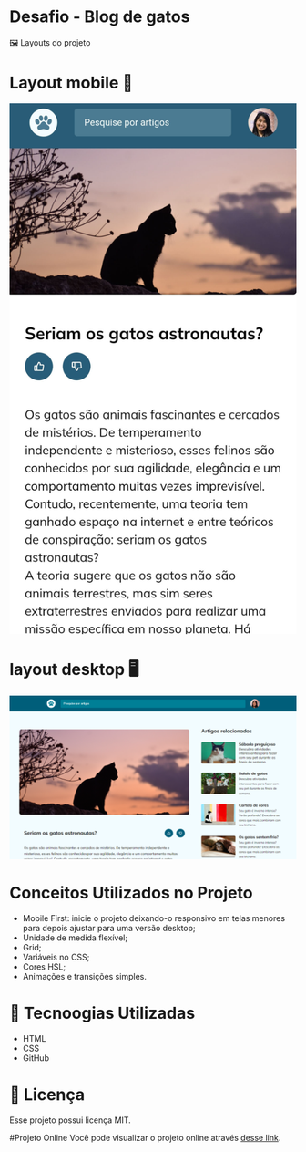 # Desafio - Blog de gatos

🖼️ Layouts do projeto 

# Layout mobile 📱
<img src="./assets/layout-mobile.jpg" alt="Imagem do projeto finalizado.">

# layout desktop 🖥️
<img src="assets/layout-pc.png" alt="Imagem do projeto finalizado.">

# Conceitos Utilizados no Projeto

- Mobile First: inicie o projeto deixando-o responsivo em telas menores para depois ajustar para uma versão desktop;
- Unidade de medida flexível;
- Grid;
- Variáveis no CSS;
- Cores HSL;
- Animações e transições simples.

# 🚀 Tecnoogias Utilizadas

- HTML
- CSS
- GitHub

# 📝 Licença

Esse projeto possui licença MIT.

#Projeto Online
Você pode visualizar o projeto online através
<a style="border: none;" href="https://chiarelo.github.io/Rocketseat-Blog-de-gatos/" target="_blank">desse link</a>.
